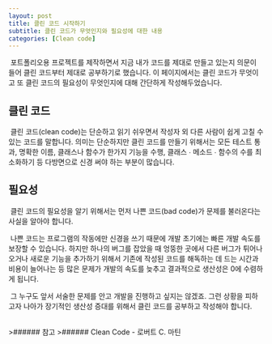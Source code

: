 ```yaml
---
layout: post
title: 클린 코드 시작하기
subtitle: 클린 코드가 무엇인지와 필요성에 대한 내용
categories: [Clean code]
---
```


&nbsp;포트폴리오용 프로젝트를 제작하면서 지금 내가 코드를 제대로 만들고 있는지 의문이 들어 클린 코드부터 제대로 공부하기로 했습니다. 이 페이지에서는 클린 코드가 무엇이고 또 클린 코드의 필요성이 무엇인지에 대해 간단하게 작성해두었습니다.

<h2 class="section-heading">클린 코드</h2>
&nbsp;클린 코드(clean code)는 단순하고 읽기 쉬우면서 작성자 외 다른 사람이 쉽게 고칠 수 있는 코드를 말합니다. 의미는 단순하지만 클린 코드를 만들기 위해서는 모든 테스트 통과, 명확한 이름, 클래스나 함수가 한가지 기능을 수행, 클래스 ∙ 메소드 ∙ 함수의 수를 최소화하기 등 다방면으로 신경 써야 하는 부분이 많습니다.

<h2 class="section-heading">필요성</h2>
&nbsp;클린 코드의 필요성을 알기 위해서는 먼저 나쁜 코드(bad code)가 문제를 불러온다는 사실을 알아야 합니다.

&nbsp;나쁜 코드는 프로그램의 작동에만 신경을 쓰기 때문에 개발 초기에는 빠른 개발 속도를 보장할 수 있습니다. 하지만 하나의 버그를 잡았을 때 엉뚱한 곳에서 다른 버그가 튀어나오거나 새로운 기능을 추가하기 위해서 기존에 작성된 코드를 해독하는 데 드는 시간과 비용이 늘어나는 등 많은 문제가 개발의 속도를 늦추고 결과적으로 생산성은 0에 수렴하게 됩니다.

&nbsp;그 누구도 앞서 서술한 문제를 안고 개발을 진행하고 싶지는 않겠죠. 그런 상황을 피하고자 나아가 장기적인 생산성 증대를 위해서 클린 코드를 공부하고 작성해야 합니다.


<br>
>###### 참고  
>###### Clean Code - 로버트 C. 마틴